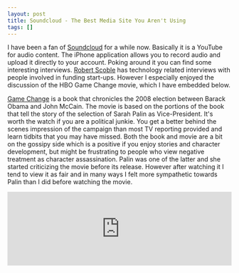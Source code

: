 ```yaml
---
layout: post
title: Soundcloud - The Best Media Site You Aren't Using
tags: []
---
```

I have been a fan of <a href="http://soundcloud.com/dashboard">Soundcloud</a> for a while now. Basically it is a YouTube for audio content. The iPhone application allows you to record audio and upload it directly to your account. Poking around it you can find some interesting interviews. <a href="http://soundcloud.com/scobleizer">Robert Scoble</a> has technology related interviews with people involved in funding start-ups. However I especially enjoyed the discussion of the HBO Game Change movie, which I have embedded below.

<a href="http://www.amazon.com/Game-Change-Clintons-McCain-Lifetime/dp/B0058M62SE">Game Change</a> is a book that chronicles the 2008 election between Barack Obama and John McCain. The movie is based on the portions of the book that tell the story of the selection of Sarah Palin as Vice-President. It's worth the watch if you are a political junkie. You get a better behind the scenes impression of the campaign than most TV reporting provided and learn tidbits that you may have missed. Both the book and movie are a bit on the gossipy side which is a positive if you enjoy stories and character development, but might be frustrating to people who view negative treatment as character assassination. Palin was one of the latter and she started criticizing the movie before its release. However after watching it I tend to view it as fair and in many ways I felt more sympathetic towards Palin than I did before watching the movie.

<iframe src="http://w.soundcloud.com/player/?url=http%3A%2F%2Fapi.soundcloud.com%2Ftracks%2F39528188&amp;show_artwork=true" frameborder="no" scrolling="no" width="100%" height="166"></iframe>
